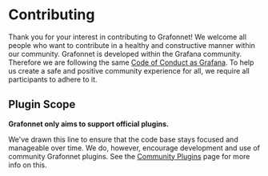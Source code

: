 # Contributing

Thank you for your interest in contributing to Grafonnet! We welcome all people
who want to contribute in a healthy and constructive manner within our
community. Grafonnet is developed within the Grafana community. Therefore we
are following the same [Code of Conduct as
Grafana](https://github.com/grafana/grafana/blob/master/CODE_OF_CONDUCT.md). To
help us create a safe and positive community experience for all, we require all
participants to adhere to it.

## Plugin Scope

**Grafonnet only aims to support official plugins.**

We've drawn this line to ensure that the code base stays focused and manageable
over time. We do, however, encourage development and use of community Grafonnet
plugins. See the [Community
Plugins](https://grafana.github.io/grafonnet-lib/community-plugins/) page for
more info on this.
